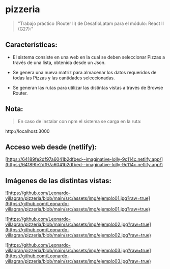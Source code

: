 # pizzeria

>"Trabajo práctico (Router II) de DesafioLatam para el módulo: React II (G27):"

## Características:

* El sistema consiste en una web en la cual se deben seleccionar Pizzas a través de una lista, obtenida desde un Json. 

* Se genera una nueva matriz para almacenar los datos requeridos de todas las Pizzas y las cantidades seleccionadas.

* Se generan las rutas para utilizar las distintas vistas a través de Browse Router.
## Nota: 

>En caso de instalar con npm el sistema se carga en la ruta: 

http://localhost:3000

## Acceso web desde (netlify):

[https://64189fe2df97a6041b2dfbed--imaginative-lolly-9c114c.netlify.app/](https://64189fe2df97a6041b2dfbed--imaginative-lolly-9c114c.netlify.app/)

## Imágenes de las distintas vistas:

![https://github.com/Leonardo-villagran/pizzeria/blob/main/src/assets/img/ejemplo01.jpg?raw=true](https://github.com/Leonardo-villagran/pizzeria/blob/main/src/assets/img/ejemplo01.jpg?raw=true)

![https://github.com/Leonardo-villagran/pizzeria/blob/main/src/assets/img/ejemplo02.jpg?raw=true](https://github.com/Leonardo-villagran/pizzeria/blob/main/src/assets/img/ejemplo02.jpg?raw=true)

![https://github.com/Leonardo-villagran/pizzeria/blob/main/src/assets/img/ejemplo03.jpg?raw=true](https://github.com/Leonardo-villagran/pizzeria/blob/main/src/assets/img/ejemplo03.jpg?raw=true)